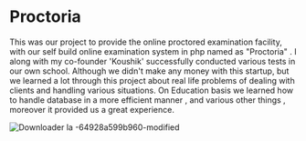# Proctoria
This was our project to provide the online proctored examination facility, with our self build online examination system in php named as "Proctoria" . I along with my co-founder 'Koushik'  successfully conducted various tests in our own school. Although we didn't make any money with this startup, but we learned a lot through this project about real life problems of dealing with clients and handling various situations. On Education basis we learned how to handle database in a more efficient manner , and various other things , moreover it provided us a great experience.

![Downloader la -64928a599b960-modified](https://github.com/nishikantmandal007/proctoria/assets/113323074/80eb5fda-3d5f-408a-ac48-bb0bb37133bf)
